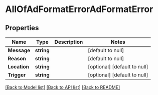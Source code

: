 # AllOfAdFormatErrorAdFormatError

## Properties
Name | Type | Description | Notes
------------ | ------------- | ------------- | -------------
**Message** | **string** |  | [default to null]
**Reason** | **string** |  | [default to null]
**Location** | **string** |  | [optional] [default to null]
**Trigger** | **string** |  | [optional] [default to null]

[[Back to Model list]](../README.md#documentation-for-models) [[Back to API list]](../README.md#documentation-for-api-endpoints) [[Back to README]](../README.md)

